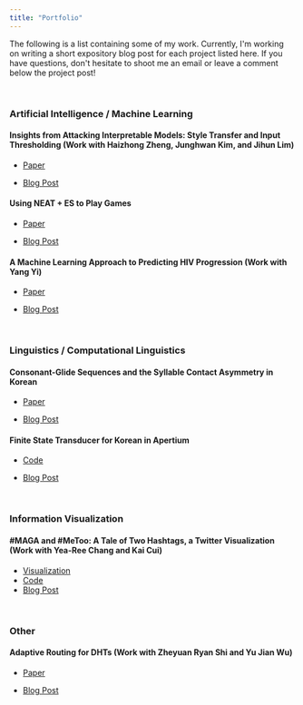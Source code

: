 ```yaml
---
title: "Portfolio"
---
```


The following is a list containing some of my work. 
Currently, I'm working on writing a short expository blog post for each project listed here.
If you have questions, don't hesitate to shoot me an email or leave a comment below the project post!

<!---
# TODO
* Make a post for each work explaining the project and its contribution.
* Make the code accessible.
-->

&nbsp;
### Artificial Intelligence / Machine Learning

#### Insights from Attacking Interpretable Models: Style Transfer and Input Thresholding (Work with Haizhong Zheng, Junghwan Kim, and Jihun Lim) 

- [Paper](https://mindojune.github.io/upload/eecs598_012_project.pdf)

- [Blog Post](https://mindojune.github.io/2019/08/05/01ADV.html)
&nbsp;
#### Using NEAT + ES to Play Games

- [Paper](https://mindojune.github.io/upload/cs81.pdf)

- [Blog Post](https://mindojune.github.io/2019/08/05/02NEAT+ES.html)
&nbsp;
#### A Machine Learning Approach to Predicting HIV Progression (Work with Yang Yi) 

- [Paper](https://mindojune.github.io/upload/cs68.pdf)

- [Blog Post](https://mindojune.github.io/2019/08/05/03ML_HIV.html)

&nbsp;


### Linguistics / Computational Linguistics

#### Consonant-Glide Sequences and the Syllable Contact Asymmetry in Korean

- [Paper](https://mindojune.github.io/upload/ling85.pdf)

- [Blog Post](https://mindojune.github.io/2019/08/05/04PHON.html)
&nbsp;
#### Finite State Transducer for Korean in Apertium

- [Code](https://gckor-transducer)

- [Blog Post](https://mindojune.github.io/2019/08/05/05FST.html)

&nbsp;

### Information Visualization

#### #MAGA and #MeToo: A Tale of Two Hashtags, a Twitter Visualization (Work with Yea-Ree Chang and Kai Cui)

- [Visualization](https://cyearee.github.io/twitter_visualization/index.html)
- [Code](https://gctwitter_visualization)
- [Blog Post](https://mindojune.github.io/2019/08/05/06VIZ.html)

&nbsp;
### Other

#### Adaptive Routing for DHTs (Work with Zheyuan Ryan Shi and Yu Jian Wu) 

- [Paper](https://mindojune.github.io/upload/cs87_project.pdf)

- [Blog Post](https://mindojune.github.io/2019/08/05/07DHT.html)
<!---
Should I include every work that's appropriate in length and quality, without considering its relevance?
-->
